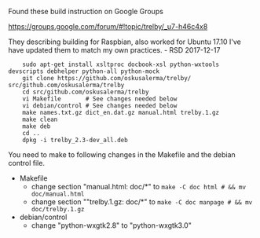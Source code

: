 
Found these build instruction on Google Groups

   https://groups.google.com/forum/#!topic/trelby/_u7-h46c4x8

They describing building for Raspbian, also worked for Ubuntu 17.10
I've have updated them to match my own practices. - RSD 2017-12-17

```shell
    sudo apt-get install xsltproc docbook-xsl python-wxtools devscripts debhelper python-all python-mock
    git clone https://github.com/oskusalerma/trelby/ src/github.com/oskusalerma/trelby
    cd src/github.com/oskusalerma/trelby
    vi Makefile       # See changes needed below
    vi debian/control # See changes needed below
    make names.txt.gz dict_en.dat.gz manual.html trelby.1.gz
    make clean
    make deb
    cd ..
    dpkg -i trelby_2.3-dev_all.deb
```

You need to make to following changes in the Makefile and the debian 
control file.

+ Makefile
    + change section "manual.html: doc/*" to
        `make -C doc html # && mv doc/manual.html`
    + change section ""trelby.1.gz: doc/*" to
        `make -C doc manpage # && mv doc/trelby.1.gz`
+ debian/control
    + change "python-wxgtk2.8" to "python-wxgtk3.0"

